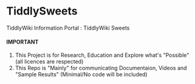 # TiddlySweets
TiddlyWiki Information Portal : TiddlyWiki Sweets

#### IMPORTANT
1. This Project is for Research, Education and Explore what's "Possible"  (all licences are respected) 
2. This Repo is "Mainly" for communicating Documentaion, Videos and "Sample Results" (Minimal/No code will be included)
